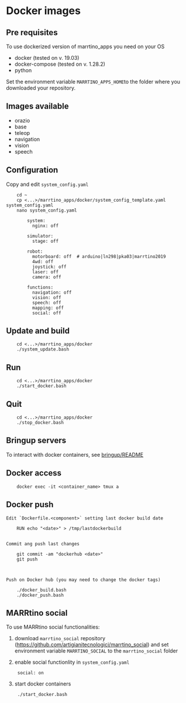 # Docker images

## Pre requisites

To use dockerized version of marrtino_apps you need on your OS

* docker (tested on v. 19.03)
* docker-compose (tested on v. 1.28.2)
* python

Set the environment variable `MARRTINO_APPS_HOME`to the folder where you downloaded your repository.

## Images available

* orazio
* base
* teleop
* navigation
* vision
* speech

## Configuration

Copy and edit `system_config.yaml`

        cd ~
        cp <...>/marrtino_apps/docker/system_config_template.yaml system_config.yaml
        nano system_config.yaml

            system:
              nginx: off

            simulator:
              stage: off

            robot:
              motorboard: off  # arduino|ln298|pka03|marrtino2019
              4wd: off
              joystick: off
              laser: off
              camera: off

            functions:
              navigation: off
              vision: off
              speech: off
              mapping: off
              social: off



## Update and build

        cd <...>/marrtino_apps/docker
        ./system_update.bash

## Run

        cd <...>/marrtino_apps/docker
        ./start_docker.bash

## Quit

        cd <...>/marrtino_apps/docker
        ./stop_docker.bash


## Bringup servers

To interact with docker containers, see 
[bringup/README](https://bitbucket.org/iocchi/marrtino_apps/src/master/bringup/README.md)

## Docker access

        docker exec -it <container_name> tmux a

## Docker push

    Edit `Dockerfile.<component>` setting last docker build date

        RUN echo "<date>" > /tmp/lastdockerbuild


    Commit ang push last changes

        git commit -am "dockerhub <date>"
        git push



    Push on Docker hub (you may need to change the docker tags)

        ./docker_build.bash
        ./docker_push.bash


## MARRtino social

To use MARRtino social functionalities:

1) download  ```marrtino_social``` repository (https://github.com/artigianitecnologici/marrtino_social) and set environment variable ```MARRTINO_SOCIAL``` to the ```marrtino_social``` folder

2) enable social functionlity in ```system_config.yaml```

        social: on

3) start docker containers

        ./start_docker.bash

